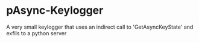 # pAsync-Keylogger
A very small keylogger that uses an indirect call to 'GetAsyncKeyState' and exfils to a python server
